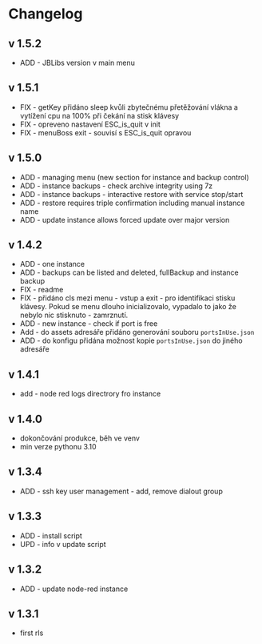 # Changelog

## v 1.5.2

- ADD - JBLibs version v main menu

## v 1.5.1

- FIX - getKey přidáno sleep kvůli zbytečnému přetěžování vlákna a vytížení cpu na 100% při čekání na stisk klávesy
- FIX - opreveno nastavení ESC_is_quit v init
- FIX - menuBoss exit - souvisí s ESC_is_quit opravou

## v 1.5.0

- ADD - managing menu (new section for instance and backup control)
- ADD - instance backups - check archive integrity using 7z
- ADD - instance backups - interactive restore with service stop/start
- ADD - restore requires triple confirmation including manual instance name
- ADD - update instance allows forced update over major version

## v 1.4.2

- ADD - one instance
- ADD - backups can be listed and deleted, fullBackup and instance backup
- FIX - readme
- FIX - přidáno cls mezi menu - vstup a exit - pro identifikaci stisku klávesy. Pokud se menu dlouho inicializovalo, vypadalo to jako že nebylo nic stisknuto - zamrznutí.
- ADD - new instance - check if port is free
- Add - do assets adresáře přidáno generování souboru `portsInUse.json`
- ADD - do konfigu přidána možnost kopie `portsInUse.json` do jiného adresáře

## v 1.4.1

- add - node red logs directrory fro instance

## v 1.4.0

- dokončování produkce, běh ve venv
- min verze pythonu 3.10

## v 1.3.4

- ADD - ssh key user management - add, remove dialout group

## v 1.3.3

- ADD - install script
- UPD - info v update script

## v 1.3.2

- ADD - update node-red instance

## v 1.3.1

- first rls